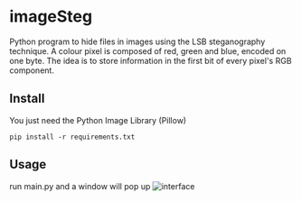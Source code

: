 # imageSteg

Python program to hide files in images using the LSB steganography technique. A colour pixel is composed of red, green and blue, encoded on one byte. The idea is to store information in the first bit of every pixel's RGB component. 

## Install
You just need the Python Image Library (Pillow) 

`pip install -r requirements.txt`

## Usage
run main.py and a window will pop up
![interface](imageSteg/step.PNG)
